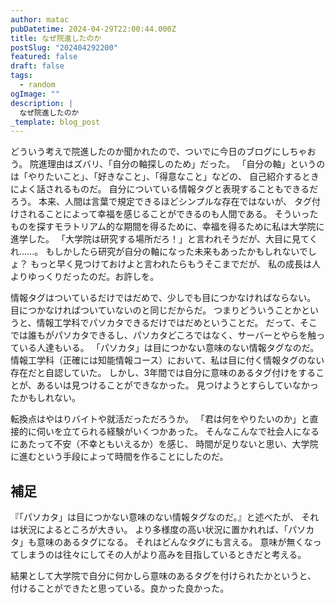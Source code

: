 ```yaml
---
author: matac
pubDatetime: 2024-04-29T22:00:44.000Z
title: なぜ院進したのか
postSlug: "202404292200"
featured: false
draft: false
tags:
  - random
ogImage: ""
description: |
  なぜ院進したのか
_template: blog_post
---
```


どういう考えで院進したのか聞かれたので、ついでに今日のブログにしちゃおう。
院進理由はズバリ、「自分の軸探しのため」だった。
「自分の軸」というのは「やりたいこと」、「好きなこと」、「得意なこと」などの、
自己紹介するときによく話されるものだ。
自分についている情報タグと表現することもできるだろう。
本来、人間は言葉で規定できるほどシンプルな存在ではないが、
タグ付けされることによって幸福を感じることができるのも人間である。
そういったものを探すモラトリアム的な期間を得るために、幸福を得るために私は大学院に進学した。
「大学院は研究する場所だろ！」と言われそうだが、大目に見てくれ......。
もしかしたら研究が自分の軸になった未来もあったかもしれないでしょ？
もっと早く見つけておけよと言われたらもうそこまでだが、
私の成長は人よりゆっくりだったのだ。お許しを。

情報タグはついているだけではだめで、少しでも目につかなければならない。
目につかなければついていないのと同じだからだ。
つまりどういうことかというと、情報工学科でパソカタできるだけではだめということだ。
だって、そこでは誰もがパソカタできるし、パソカタどころではなく、サーバーとやらを触っている人達もいる。
「パソカタ」は目につかない意味のない情報タグなのだ。
情報工学科（正確には知能情報コース）において、私は目に付く情報タグのない存在だと自認していた。
しかし、3年間では自分に意味のあるタグ付けをすることが、あるいは見つけることができなかった。
見つけようとすらしていなかったかもしれない。

転換点はやはりバイトや就活だっただろうか。
「君は何をやりたいのか」と直接的に伺いを立てられる経験がいくつかあった。
そんなこんなで社会人になるにあたって不安（不幸ともいえるか）を感じ、
時間が足りないと思い、大学院に進むという手段によって時間を作ることにしたのだ。

## 補足

『「パソカタ」は目につかない意味のない情報タグなのだ。』と述べたが、
それは状況によるところが大きい。
より多様度の高い状況に置かれれば、「パソカタ」も意味のあるタグになる。
それはどんなタグにも言える。
意味が無くなってしまうのは往々にしてその人がより高みを目指しているときだと考える。

結果として大学院で自分に何かしら意味のあるタグを付けられたかというと、
付けることができたと思っている。良かった良かった。
